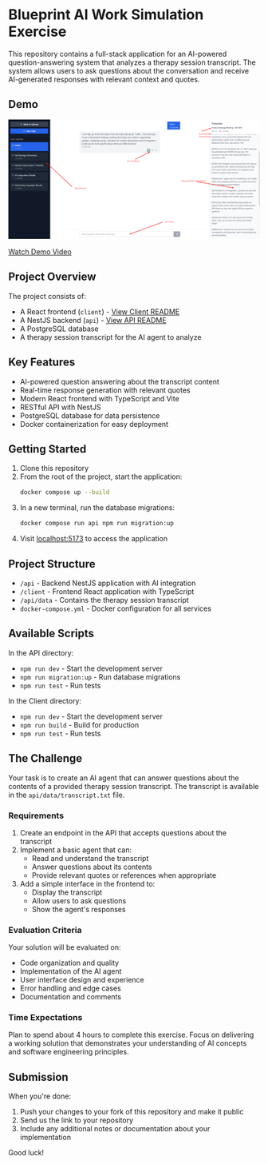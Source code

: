 # Blueprint AI Work Simulation Exercise

This repository contains a full-stack application for an AI-powered question-answering system that analyzes a therapy session transcript. The system allows users to ask questions about the conversation and receive AI-generated responses with relevant context and quotes.

## Demo

![Application Screenshot](./assets/screenshot.png)

[Watch Demo Video](./assets/product.mp4)

## Project Overview

The project consists of:
- A React frontend (`client`) - [View Client README](./client/README.md)
- A NestJS backend (`api`) - [View API README](./api/README.md)
- A PostgreSQL database
- A therapy session transcript for the AI agent to analyze

## Key Features

- AI-powered question answering about the transcript content
- Real-time response generation with relevant quotes
- Modern React frontend with TypeScript and Vite
- RESTful API with NestJS
- PostgreSQL database for data persistence
- Docker containerization for easy deployment

## Getting Started

1. Clone this repository
2. From the root of the project, start the application:
   ```bash
   docker compose up --build
   ```
3. In a new terminal, run the database migrations:
   ```bash
   docker compose run api npm run migration:up
   ```
4. Visit [localhost:5173](http://localhost:5173) to access the application

## Project Structure

- `/api` - Backend NestJS application with AI integration
- `/client` - Frontend React application with TypeScript
- `/api/data` - Contains the therapy session transcript
- `docker-compose.yml` - Docker configuration for all services

## Available Scripts

In the API directory:
- `npm run dev` - Start the development server
- `npm run migration:up` - Run database migrations
- `npm run test` - Run tests

In the Client directory:
- `npm run dev` - Start the development server
- `npm run build` - Build for production
- `npm run test` - Run tests

## The Challenge

Your task is to create an AI agent that can answer questions about the contents of a provided therapy session transcript. The transcript is available in the `api/data/transcript.txt` file.

### Requirements

1. Create an endpoint in the API that accepts questions about the transcript
2. Implement a basic agent that can:
   - Read and understand the transcript
   - Answer questions about its contents
   - Provide relevant quotes or references when appropriate
3. Add a simple interface in the frontend to:
   - Display the transcript
   - Allow users to ask questions
   - Show the agent's responses

### Evaluation Criteria

Your solution will be evaluated on:
- Code organization and quality
- Implementation of the AI agent
- User interface design and experience
- Error handling and edge cases
- Documentation and comments

### Time Expectations

Plan to spend about 4 hours to complete this exercise. Focus on delivering a working solution that demonstrates your understanding of AI concepts and software engineering principles.

## Submission

When you're done:
1. Push your changes to your fork of this repository and make it public
2. Send us the link to your repository
3. Include any additional notes or documentation about your implementation

Good luck!
